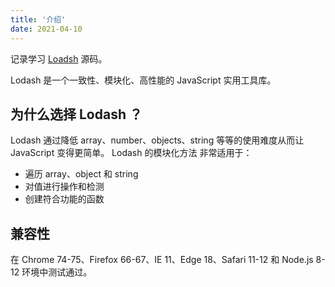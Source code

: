 ```yaml
---
title: '介绍'
date: 2021-04-10
---
```


记录学习 [Loadsh](https://github.com/lodash/lodash) 源码。

Lodash 是一个一致性、模块化、高性能的 JavaScript 实用工具库。

## 为什么选择 Lodash ？

Lodash 通过降低 array、number、objects、string 等等的使用难度从而让 JavaScript 变得更简单。 Lodash 的模块化方法 非常适用于：

- 遍历 array、object 和 string
- 对值进行操作和检测
- 创建符合功能的函数

## 兼容性

在 Chrome 74-75、Firefox 66-67、IE 11、Edge 18、Safari 11-12 和 Node.js 8-12 环境中测试通过。
